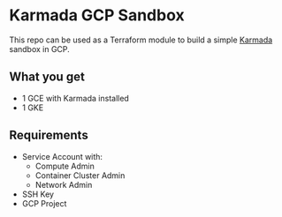 # Karmada GCP Sandbox

This repo can be used as a Terraform module to build a simple [Karmada](https://github.com/karmada-io/karmada) sandbox in GCP.

## What you get

* 1 GCE with Karmada installed
* 1 GKE

## Requirements

* Service Account with:
  * Compute Admin
  * Container Cluster Admin
  * Network Admin
* SSH Key
* GCP Project
